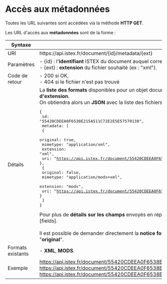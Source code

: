 # Accès aux métadonnées

Toutes les URL suivantes sont accédées via la méthode **HTTP GET**.

Les URL d'accès aux **métadonnées** sont de la forme :

| Syntaxe | |
|------------ | ------------- |
| URI | https&#58;//api.istex.fr/document/{id}/metadata/{ext} |
| Paramètres | - {id} : l'**identifiant** ISTEX du document auquel correspond la notice,<br>- {ext} : **extension** du fichier souhaité (ex : "xml"). |
| Code de retour | - 200 si OK, <br>- 404 si le fichier n'est pas trouvé|
| Détails | La **liste des formats** disponibles pour un objet documentaire est accessible **si on ne précise pas d'extension**.<br>On obtiendra alors un **JSON** avec la liste des fichiers disponibles, par exemple : <br><pre class="json">{<br>  id: "55420CDEEA0F6538E215A511C72E2E5E57570138",<br>  metadata: [<br>    {<br>      original: true,<br>      mimetype: "application/xml",<br>      extension: "xml",<br>      uri: "https://api.istex.fr/document/55420CDEEA0F6538E215A511C72E2E5E57570138/metadata/xml"<br>    },<br>    {<br>      original: false,<br>      mimetype: "application/mods+xml",<br>      extension: "mods",<br>      uri: "https://api.istex.fr/document/55420CDEEA0F6538E215A511C72E2E5E57570138/metadata/mods"<br>    }<br>  ]<br>}</pre>Pour plus de **détails sur les champs** envoyés en réponse, consultez le chapitre [correspondant][fields].<br><br>Il est possible de demander directement la **notice fournie par l'éditeur** en précisant comme extension "**original**".|
| Formats existants | - **XML**, **MODS**. |
| Exemple | <a href="https://api.istex.fr/document/55420CDEEA0F6538E215A511C72E2E5E57570138/metadata">https://api.istex.fr/document/55420CDEEA0F6538E215A511C72E2E5E57570138/metadata</a><br><a href="https://api.istex.fr/document/55420CDEEA0F6538E215A511C72E2E5E57570138/metadata/mods">https://api.istex.fr/document/55420CDEEA0F6538E215A511C72E2E5E57570138/metadata/mods</a><br><a href="https://api.istex.fr/document/55420CDEEA0F6538E215A511C72E2E5E57570138/metadata/original">https://api.istex.fr/document/55420CDEEA0F6538E215A511C72E2E5E57570138/metadata/original</a>

